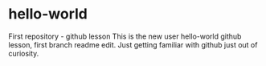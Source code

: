# hello-world
First repository - github lesson
This is the new user hello-world github lesson, first branch readme edit. Just getting familiar with github
just out of curiosity.

